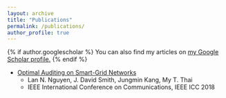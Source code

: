 ```yaml
---
layout: archive
title: "Publications"
permalink: /publications/
author_profile: true
---
```


{% if author.googlescholar %}
  You can also find my articles on <u><a href="{{author.googlescholar}}">my Google Scholar profile</a>.</u>
{% endif %}

<!-- {% include base_path %} -->

* [Optimal Auditing on Smart-Grid Networks](https://lannn2410.github.io/publications/icc2018/)
  * Lan N. Nguyen, J. David Smith, Jungmin Kang, My T. Thai
  * IEEE International Conference on Communications, IEEE ICC 2018

<!-- {% for post in site.publications reversed %}
  {% include archive-single.html %}
{% endfor %} -->
